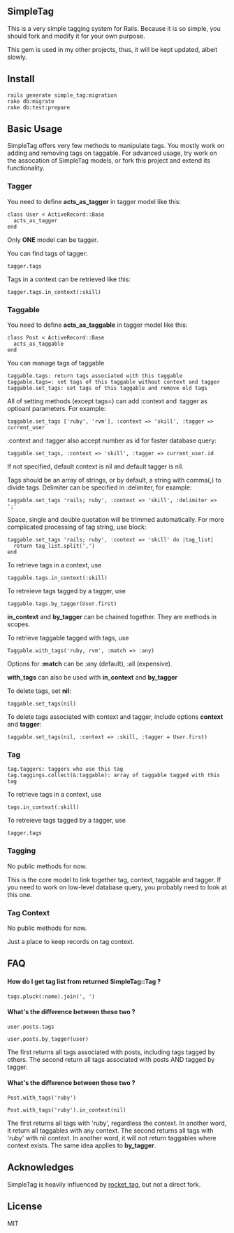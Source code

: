 ## SimpleTag

This is a very simple tagging system for Rails. Because it is so simple, you should fork and modify it for your own purpose.

This gem is used in my other projects, thus, it will be kept updated, albeit slowly.

## Install

    rails generate simple_tag:migration
    rake db:migrate
    rake db:test:prepare

## Basic Usage

  SimpleTag offers very few methods to manipulate tags. You mostly work
  on adding and removing tags on taggable. For advanced usage, try
  work on the assocation of SimpleTag models, or fork this project
  and extend its functionality.

### Tagger

  You need to define __acts_as_tagger__ in tagger model like this:

    class User < ActiveRecord::Base
      acts_as_tagger
    end

  Only **ONE** model can be tagger.

  You can find tags of tagger:

    tagger.tags

  Tags in a context can be retrieved like this:

    tagger.tags.in_context(:skill)

### Taggable
  
  You need to define __acts_as_taggable__ in tagger model like this:

    class Post < ActiveRecord::Base
      acts_as_taggable
    end

  You can manage tags of taggable

    taggable.tags: return tags associated with this taggable
    taggable.tags=: set tags of this taggable without context and tagger
    taggable.set_tags: set tags of this taggable and remove old tags

  All of setting methods (except tags=) can add :context and :tagger as optioanl parameters.
  For example:

    taggable.set_tags ['ruby', 'rvm'], :context => 'skill', :tagger => current_user

  :context and :tagger also accept number as id for faster database query:

    taggable.set_tags, :context => 'skill', :tagger => current_user.id

  If not specified, default context is nil and default tagger is nil.

  Tags should be an array of strings, or by default, a string with comma(,) to 
  divide tags.
  Delimiter can be specified in :delimiter, for example:

    taggable.set_tags 'rails; ruby', :context => 'skill', :delimiter => ';'

  Space, single and double quotation will be trimmed automatically.
  For more complicated processing of tag string, use block:

    taggable.set_tags 'rails; ruby', :context => 'skill' do |tag_list|
      return tag_list.split(',')
    end

  To retrieve tags in a context, use

    taggable.tags.in_context(:skill)

  To retreieve tags tagged by a tagger, use

    taggable.tags.by_tagger(User.first)

  __in_context__ and __by_tagger__ can be chained together. They are methods in scopes.

  To retrieve taggable tagged with tags, use

    Taggable.with_tags('ruby, rvm', :match => :any)

  Options for __:match__ can be :any (default), :all (expensive).

  __with_tags__ can also be used with __in_context__ and __by_tagger__

  To delete tags, set __nil__:

    taggable.set_tags(nil)

  To delete tags associated with context and tagger, include options __context__ and __tagger__:

    taggable.set_tags(nil, :context => :skill, :tagger = User.first)

### Tag

    tag.taggers: taggers who use this tag
    tag.taggings.collect(&:taggable): array of taggable tagged with this tag

  To retrieve tags in a context, use

    tags.in_context(:skill)

  To retreieve tags tagged by a tagger, use

    tagger.tags

### Tagging

  No public methods for now. 

  This is the core model to link together tag, context, taggable and tagger. 
  If you need to work on low-level database query, you probably need to look
  at this one.

### Tag Context

  No public methods for now.

  Just a place to keep records on tag context.

## FAQ

#### How do I get tag list from returned SimpleTag::Tag ?

    tags.pluck(:name).join(', ')


#### What's the difference between these two ?

    user.posts.tags

    user.posts.by_tagger(user)


The first returns all tags associated with posts, including tags tagged by others. The second return all tags associated with posts AND tagged by tagger.

#### What's the difference between these two ?

    Post.with_tags('ruby')

    Post.with_tags('ruby').in_context(nil)

The first returns all tags with 'ruby', regardless the context. In another word, it return all taggables with any context. The second returns all tags with 'ruby' with nil context. In another word, it will not return taggables where context exists. The same idea applies to __by_tagger__.

## Acknowledges

SimpleTag is heavily influenced by [rocket_tag](https://github.com/bradphelan/rocket_tag), but not a direct fork.

## License

MIT
